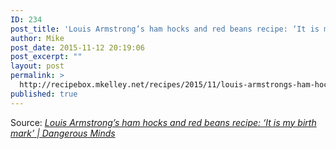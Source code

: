 ```yaml
---
ID: 234
post_title: 'Louis Armstrong’s ham hocks and red beans recipe: ‘It is my birth mark’'
author: Mike
post_date: 2015-11-12 20:19:06
post_excerpt: ""
layout: post
permalink: >
  http://recipebox.mkelley.net/recipes/2015/11/louis-armstrongs-ham-hocks-and-red-beans-recipe-it-is-my-birth-mark/
published: true
---
```

Source: <em><a href="http://dangerousminds.net/comments/louis_armstrongs_ham_hocks_and_red_beans_recipe_it_is_my_birth_mark">Louis Armstrong’s ham hocks and red beans recipe: ‘It is my birth mark’ | Dangerous Minds</a></em>